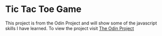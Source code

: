 <!-- @format -->

# Tic Tac Toe Game

This project is from the Odin Project and will show some of the javascript
skills I have learned. To view the project visit
[The Odin Project](https://www.theodinproject.com/paths/full-stack-javascript/courses/javascript/lessons/tic-tac-toe)
